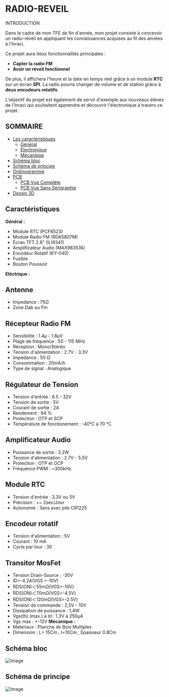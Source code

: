 
# RADIO-REVEIL

INTRODUCTION

Dans le cadre de mon TFE de fin d'année, mon projet consiste à concevoir un radio-réveil en appliquant les connaissances acquises au fil des années à l'Inraci.

Ce projet aura deux fonctionnalités principales :
- **Capter la radio FM**
- **Avoir un réveil fonctionnel**

De plus, il affichera l'heure et la date en temps réel grâce à un module **RTC** sur un écran **SPI**. La radio pourra changer de volume et de station grâce à **deux encodeurs rotatifs**.

L'objectif du projet est également de servir d'exemple aux nouveaux élèves de l'Inraci qui souhaitent apprendre et découvrir l'électronique à travers ce projet.

## SOMMAIRE
- [Les caractéristiques](#les-caractéristiques)
  - [Général](#général)
  - [Electronique](#electronique)
  - [Mécanique](#mécanique)
- [Schéma bloc](#schéma-bloc)
- [Schéma de principe](#schéma-de-principe)
- [Ordinogramme](#ordinogramme)
- [PCB](#Pcb)
  - [PCB Vue Complète](#Pcb-vue-complete)
  - [PCB Vue Sans Sérigraphie](#Pcb-vue-sans-serigraphie)
- [Dessin 3D](#dessin-3d)
## Caractéristiques
**Général :**
- Module RTC (PCF8523) 
- Module Radio FM (RDA5807M) 
- Écran TFT 2.8" (ILI9341) 
- Amplificateur Audio (MAX98357A) 
- Encodeur Rotatif (KY-040) 
- Fusible 
- Bouton Poussoir

**Eléctrique :**
## Antenne 
- Impedance : 75Ω
- Zone Dab ou Fm
## Récepteur Radio FM
- Sensibilité : 1.4µ - 1.8µV
- Plage de fréquence : 50 - 115 MHz
- Réception : Mono/Stéréo
- Tension d'alimentation : 2.7V - 3.3V
- Impedance : 50 Ω
- Consommation : 20mA/h
- Type de signal : Analogique
## Régulateur de Tension
- Tension d'entrée : 6.5 - 32V
- Tension de sortie : 5V
- Courant de sortie : 2A
- Rendement : 94 %
- Protection : OTP et SCP 
- Température de fonctionement : -40°C à 70 °C
## Amplificateur Audio
- Puissance de sortie : 3.2W 
- Tension d'alimentation : 2.7V - 5.5V
- Protection : OTP et OCP
- Fréquence PWM : ~300kHz
## Module RTC 
- Tension d'entrée : 3.3V ou 5V
- Précision : +~ 2sec/Jour
- Autonomie : 3ans avec pile CR1225
## Encodeur rotatif
- Tension d'alimentation : 5V
- Courant : 10 mA
- Cycle par tour : 30
## Transitor MosFet
- Tension Drain-Source : -30V
- ID=-4.2A(VGS =-10V)
- RDS(ON)＜55mΩ(VGS=-10V)
- RDS(ON)＜70mΩ(VGS=-4.5V)
- RDS(ON)＜120mΩ(VGS=-2.5V)
- Tension de commande : 2,5V - 10V
- Dissipation de puissance : 1,4W
- Vgs(th) (max.) à Id : 1,3V à 250µA
- Vgs max : +-12V
**Mécanique :**
- Materiaux : Planche de Bois Multiplex 
- Dimension : L= 15Cm , l=10Cm , Epaisseur 0.8Cm
## Schéma bloc
![Image](https://github.com/user-attachments/assets/4093da03-631c-43b5-b6fe-094922fafef0)
## Schéma de principe 
![Image](https://github.com/user-attachments/assets/4d5a33f2-1d60-49ca-8ec1-a10d4f81cbbe)
